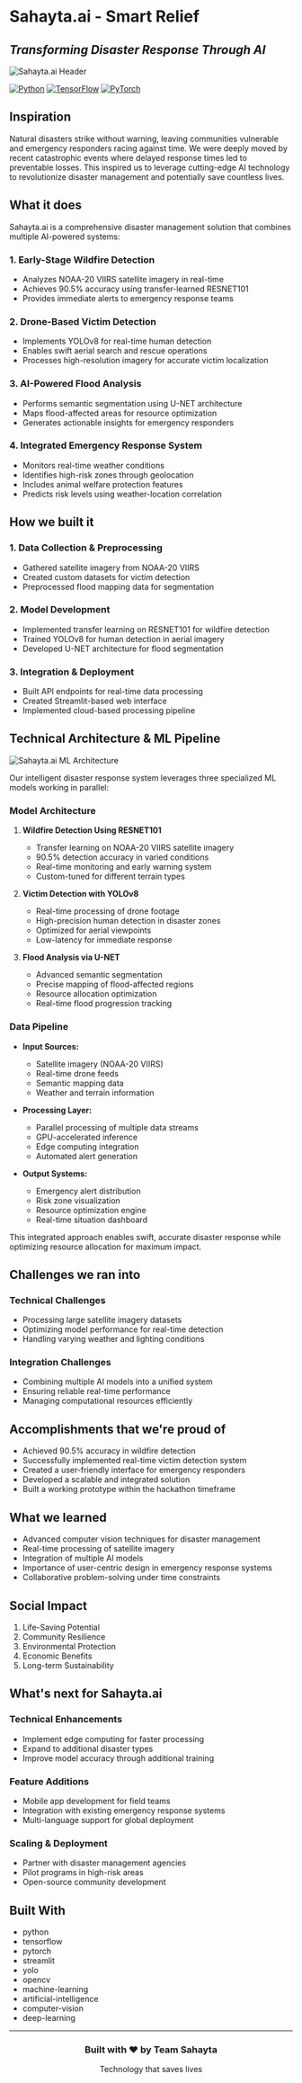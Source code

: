 # Sahayta.ai - Smart Relief
## *Transforming Disaster Response Through AI*

![Sahayta.ai Header](https://gist.githubusercontent.com/Niraj1608/306bc495d9b2815ecc313714e35a3752/raw/sahayta-header.svg)

[![Python](https://img.shields.io/badge/Python-3.12%2B-blue)](https://www.python.org/)
[![TensorFlow](https://img.shields.io/badge/TensorFlow-2.0%2B-orange)](https://tensorflow.org/)
[![PyTorch](https://img.shields.io/badge/PyTorch-2.0%2B-red)](https://pytorch.org/)

## Inspiration
Natural disasters strike without warning, leaving communities vulnerable and emergency responders racing against time. We were deeply moved by recent catastrophic events where delayed response times led to preventable losses. This inspired us to leverage cutting-edge AI technology to revolutionize disaster management and potentially save countless lives.

## What it does
Sahayta.ai is a comprehensive disaster management solution that combines multiple AI-powered systems:

### 1. Early-Stage Wildfire Detection 
- Analyzes NOAA-20 VIIRS satellite imagery in real-time
- Achieves 90.5% accuracy using transfer-learned RESNET101
- Provides immediate alerts to emergency response teams

### 2. Drone-Based Victim Detection 
- Implements YOLOv8 for real-time human detection
- Enables swift aerial search and rescue operations
- Processes high-resolution imagery for accurate victim localization

### 3. AI-Powered Flood Analysis 
- Performs semantic segmentation using U-NET architecture
- Maps flood-affected areas for resource optimization
- Generates actionable insights for emergency responders

### 4. Integrated Emergency Response System 
- Monitors real-time weather conditions
- Identifies high-risk zones through geolocation
- Includes animal welfare protection features
- Predicts risk levels using weather-location correlation

## How we built it

### 1. Data Collection & Preprocessing 
- Gathered satellite imagery from NOAA-20 VIIRS
- Created custom datasets for victim detection
- Preprocessed flood mapping data for segmentation

### 2. Model Development 
- Implemented transfer learning on RESNET101 for wildfire detection
- Trained YOLOv8 for human detection in aerial imagery
- Developed U-NET architecture for flood segmentation

### 3. Integration & Deployment 
- Built API endpoints for real-time data processing
- Created Streamlit-based web interface
- Implemented cloud-based processing pipeline

## Technical Architecture & ML Pipeline

![Sahayta.ai ML Architecture](https://gist.githubusercontent.com/Niraj1608/8d1fc288c82a0f1bf69c91369ac9879e/raw/df6629e4b216b2bd19442b960449f42fd2668d46/arc1.svg)

Our intelligent disaster response system leverages three specialized ML models working in parallel:

### Model Architecture

1. **Wildfire Detection Using RESNET101**
   - Transfer learning on NOAA-20 VIIRS satellite imagery
   - 90.5% detection accuracy in varied conditions
   - Real-time monitoring and early warning system
   - Custom-tuned for different terrain types

2. **Victim Detection with YOLOv8**
   - Real-time processing of drone footage
   - High-precision human detection in disaster zones
   - Optimized for aerial viewpoints
   - Low-latency for immediate response

3. **Flood Analysis via U-NET**
   - Advanced semantic segmentation
   - Precise mapping of flood-affected regions
   - Resource allocation optimization
   - Real-time flood progression tracking

### Data Pipeline

- **Input Sources:**
  - Satellite imagery (NOAA-20 VIIRS)
  - Real-time drone feeds
  - Semantic mapping data
  - Weather and terrain information

- **Processing Layer:**
  - Parallel processing of multiple data streams
  - GPU-accelerated inference
  - Edge computing integration
  - Automated alert generation

- **Output Systems:**
  - Emergency alert distribution
  - Risk zone visualization
  - Resource optimization engine
  - Real-time situation dashboard

This integrated approach enables swift, accurate disaster response while optimizing resource allocation for maximum impact.

## Challenges we ran into 

### Technical Challenges
- Processing large satellite imagery datasets
- Optimizing model performance for real-time detection
- Handling varying weather and lighting conditions

### Integration Challenges
- Combining multiple AI models into a unified system
- Ensuring reliable real-time performance
- Managing computational resources efficiently

## Accomplishments that we're proud of 
- Achieved 90.5% accuracy in wildfire detection
- Successfully implemented real-time victim detection system
- Created a user-friendly interface for emergency responders
- Developed a scalable and integrated solution
- Built a working prototype within the hackathon timeframe

## What we learned 
- Advanced computer vision techniques for disaster management
- Real-time processing of satellite imagery
- Integration of multiple AI models
- Importance of user-centric design in emergency response systems
- Collaborative problem-solving under time constraints

## Social Impact
1. Life-Saving Potential
2. Community Resilience
3. Environmental Protection
4. Economic Benefits
5. Long-term Sustainability

## What's next for Sahayta.ai 

### Technical Enhancements
- Implement edge computing for faster processing
- Expand to additional disaster types
- Improve model accuracy through additional training

### Feature Additions
- Mobile app development for field teams
- Integration with existing emergency response systems
- Multi-language support for global deployment

### Scaling & Deployment
- Partner with disaster management agencies
- Pilot programs in high-risk areas
- Open-source community development

## Built With
- python
- tensorflow
- pytorch
- streamlit
- yolo
- opencv
- machine-learning
- artificial-intelligence
- computer-vision
- deep-learning

---
<div align="center">
  <h3>Built with ❤️ by Team Sahayta</h3>
  <p>Technology that saves lives</p>
</div>
